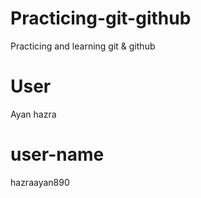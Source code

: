 # Practicing-git-github
Practicing and learning git &amp; github

# User
Ayan hazra

# user-name

hazraayan890